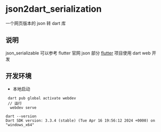 # json2dart_serialization
一个网页版本的 json 转 dart 库
## 说明
json_serializable 可以参考 flutter 官网 json 部分 [flutter](https://flutter.io/json)
项目使用 dart web 开发
## 开发环境
- 本地启动
```shell
 dart pub global activate webdev
 // 运行
  webdev serve
```
```cli
dart --version
Dart SDK version: 3.3.4 (stable) (Tue Apr 16 19:56:12 2024 +0000) on "windows_x64"
```